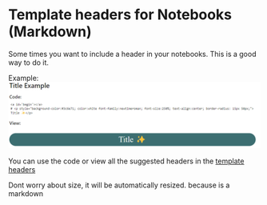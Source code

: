 # Template headers for Notebooks (Markdown)

Some times you want to include a header in your notebooks. This is a good way to do it.

Example:
![Example](ej.png)

You can use the code or view all the suggested headers in the [template headers](https://github.com/GilbertoNavaMarcos/template-notebooks/blob/main/template%20headers.ipynb)

Dont worry about size, it will be automatically resized. because is a markdown